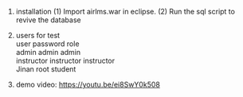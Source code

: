 1. installation
(1) Import airlms.war in eclipse.
(2) Run the sql script to revive the database
2. users for test<br/>
user                password          role<br/>
admin               admin             admin<br/>
instructor          instructor        instructor<br/>
Jinan               root              student<br/>

3. demo video:  https://youtu.be/ei8SwY0k508
